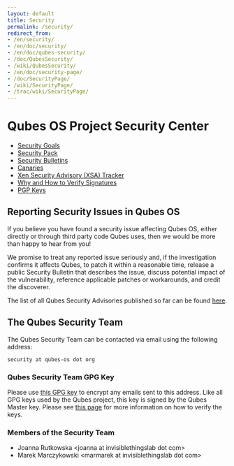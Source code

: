 ```yaml
---
layout: default
title: Security
permalink: /security/
redirect_from: 
- /en/security/
- /en/doc/security/
- /en/doc/qubes-security/
- /doc/QubesSecurity/
- /wiki/QubesSecurity/
- /en/doc/security-page/
- /doc/SecurityPage/
- /wiki/SecurityPage/
- /trac/wiki/SecurityPage/
---
```


Qubes OS Project Security Center
================================

-   [Security Goals](/security/goals/)
-   [Security Pack](/security/pack/)
-   [Security Bulletins](/security/bulletins/)
-   [Canaries](/security/canaries/)
-   [Xen Security Advisory (XSA) Tracker](/security/xsa/)
-   [Why and How to Verify Signatures](/security/verifying-signatures/)
-   [PGP Keys](http://keys.qubes-os.org/keys/)

Reporting Security Issues in Qubes OS
-------------------------------------

If you believe you have found a security issue affecting Qubes OS, either directly or through third party code Qubes uses, then we would be more than happy to hear from you!

We promise to treat any reported issue seriously and, if the investigation confirms it affects Qubes, to patch it within a reasonable time, release a public Security Bulletin that describes the issue, discuss potential impact of the vulnerability, reference applicable patches or workarounds, and credit the discoverer.

The list of all Qubes Security Advisories published so far can be found [here](/security/bulletins/).

The Qubes Security Team
-----------------------

The Qubes Security Team can be contacted via email using the following address:

~~~
security at qubes-os dot org
~~~

### Qubes Security Team GPG Key ###

Please use [this GPG key](http://keys.qubes-os.org/keys/qubes-os-security-team-key.asc) to encrypt any emails sent to this address. Like all GPG keys used by the Qubes project, this key is signed by the Qubes Master key. Please see [this page](/security/verifying-signatures/) for more information on how to verify the keys.

### Members of the Security Team ###

-   Joanna Rutkowska \<joanna at invisiblethingslab dot com\>
-   Marek Marczykowski \<marmarek at invisiblethingslab dot com\>

